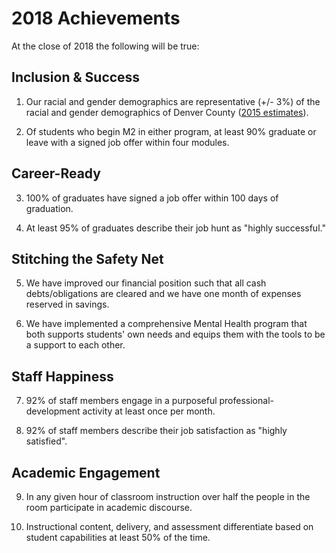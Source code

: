 # 2018 Achievements

At the close of 2018 the following will be true:

## Inclusion & Success

1. Our racial and gender demographics are representative (+/- 3%) of the racial and gender demographics of Denver County ([2015 estimates](http://www.census.gov/quickfacts/table/PST045215/08031)).

2. Of students who begin M2 in either program, at least 90% graduate or leave with a signed job offer within four modules.

## Career-Ready

3. 100% of graduates have signed a job offer within 100 days of graduation.

4. At least 95% of graduates describe their job hunt as "highly successful."

## Stitching the Safety Net

5. We have improved our financial position such that all cash debts/obligations are cleared and we have one month of expenses reserved in savings.

6. We have implemented a comprehensive Mental Health program that both supports students' own needs and equips them with the tools to be a support to each other.

## Staff Happiness

7. 92% of staff members engage in a purposeful professional-development activity at least once per month.

8. 92% of staff members describe their job satisfaction as "highly satisfied".

## Academic Engagement

9. In any given hour of classroom instruction over half the people in the room participate in academic discourse.

10. Instructional content, delivery, and assessment differentiate based on student capabilities at least 50% of the time.
